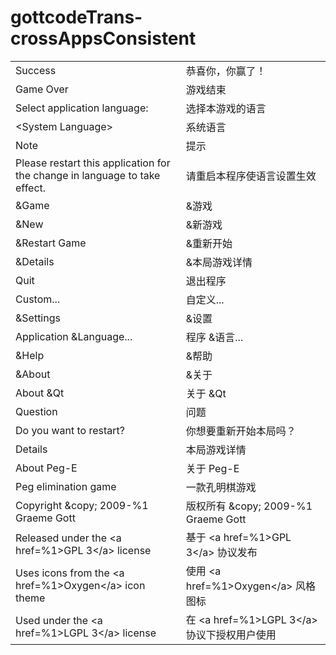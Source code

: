 # gottcodeTrans-crossAppsConsistent

|||
-|-
Success|恭喜你，你赢了！
Game Over|游戏结束
Select application language:|选择本游戏的语言
&lt;System Language&gt;|系统语言
Note|提示
Please restart this application for the change in language to take effect.|请重启本程序使语言设置生效
&amp;Game|&amp;游戏
&amp;New|&amp;新游戏
&amp;Restart Game|&amp;重新开始
&amp;Details|&amp;本局游戏详情
Quit|退出程序
Custom...|自定义...
&amp;Settings|&amp;设置
Application &amp;Language...|程序 &amp;语言...
&amp;Help|&amp;帮助
&amp;About|&amp;关于
About &amp;Qt|关于 &amp;Qt
Question|问题
Do you want to restart?|你想要重新开始本局吗？
Details|本局游戏详情
About Peg-E|关于 Peg-E
Peg elimination game|一款孔明棋游戏
Copyright &amp;copy; 2009-%1 Graeme Gott|版权所有 &amp;copy; 2009-%1 Graeme Gott
Released under the &lt;a href=%1&gt;GPL 3&lt;/a&gt; license|基于 &lt;a href=%1&gt;GPL 3&lt;/a&gt; 协议发布
Uses icons from the &lt;a href=%1&gt;Oxygen&lt;/a&gt; icon theme|使用 &lt;a href=%1&gt;Oxygen&lt;/a&gt; 风格图标
Used under the &lt;a href=%1&gt;LGPL 3&lt;/a&gt; license|在 &lt;a href=%1&gt;LGPL 3&lt;/a&gt; 协议下授权用户使用